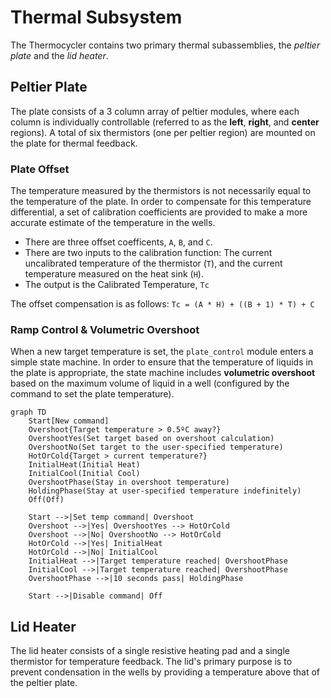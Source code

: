 # Thermal Subsystem

The Thermocycler contains two primary thermal subassemblies, the _peltier plate_ and the _lid heater_.

## Peltier Plate

The plate consists of a 3 column array of peltier modules, where each column is individually controllable (referred to as the __left__, __right__, and __center__ regions). A total of six thermistors (one per peltier region) are mounted on the plate for thermal feedback.

### Plate Offset

The temperature measured by the thermistors is not necessarily equal to the temperature of the plate. In order to compensate for this temperature differential, a set of calibration coefficients are provided to make a more accurate estimate of the temperature in the wells.

- There are three offset coefficents, `A`, `B`, and `C`.
- There are two inputs to the calibration function: The current uncalibrated temperature of the thermistor (`T`), and the current temperature measured on the heat sink (`H`).
- The output is the Calibrated Temperature, `Tc`

The offset compensation is as follows: `Tc = (A * H) + ((B + 1) * T) + C`

### Ramp Control & Volumetric Overshoot

When a new target temperature is set, the `plate_control` module enters a simple state machine. In order to ensure that the temperature of liquids in the plate is appropriate, the state machine includes __volumetric overshoot__ based on the maximum volume of liquid in a well (configured by the command to set the plate temperature).

```mermaid
graph TD
    Start[New command]
    Overshoot{Target temperature > 0.5ºC away?}
    OvershootYes(Set target based on overshoot calculation)
    OvershootNo(Set target to the user-specified temperature)
    HotOrCold{Target > current temperature?}
    InitialHeat(Initial Heat)
    InitialCool(Initial Cool)
    OvershootPhase(Stay in overshoot temperature)
    HoldingPhase(Stay at user-specified temperature indefinitely)
    Off(Off)

    Start -->|Set temp command| Overshoot
    Overshoot -->|Yes| OvershootYes --> HotOrCold
    Overshoot -->|No| OvershootNo --> HotOrCold
    HotOrCold -->|Yes| InitialHeat
    HotOrCold -->|No| InitialCool
    InitialHeat -->|Target temperature reached| OvershootPhase
    InitialCool -->|Target temperature reached| OvershootPhase
    OvershootPhase -->|10 seconds pass| HoldingPhase

    Start -->|Disable command| Off
```

## Lid Heater

The lid heater consists of a single resistive heating pad and a single thermistor for temperature feedback. The lid's primary purpose is to prevent condensation in the wells by providing a temperature above that of the peltier plate.
